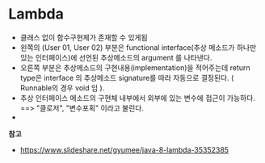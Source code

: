 # Lambda


- 클래스 없이 함수구현체가 존재할 수 있게됨
- 왼쪽의 (User 01, User 02) 부분은 functional interface(추상 메소드가 하나만 있는 인터페이스)에 선언된 추상메소드의 argument 를 나타낸다.
- 오른쪽 부분은 추상메소드의 구현내용(implementation)을 적어주는데 return type은 interface 의 추상메소드 signature를 따라 자동으로 결정된다. ( Runnable의 경우 void 임 ).
- 추상 인터페이스 메소드의 구현체 내부에서 외부에 있는 변수에 접근이 가능하다. ==> "클로저", "변수포획" 이라고 불린다.  
- 


**참고**  
- https://www.slideshare.net/gyumee/java-8-lambda-35352385

